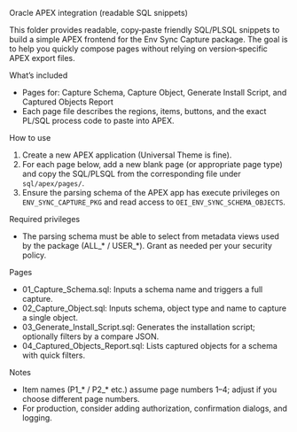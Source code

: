 Oracle APEX integration (readable SQL snippets)

This folder provides readable, copy‑paste friendly SQL/PLSQL snippets to build a simple APEX frontend for the Env Sync Capture package. The goal is to help you quickly compose pages without relying on version‑specific APEX export files.

What’s included
- Pages for: Capture Schema, Capture Object, Generate Install Script, and Captured Objects Report
- Each page file describes the regions, items, buttons, and the exact PL/SQL process code to paste into APEX.

How to use
1) Create a new APEX application (Universal Theme is fine).
2) For each page below, add a new blank page (or appropriate page type) and copy the SQL/PLSQL from the corresponding file under `sql/apex/pages/`.
3) Ensure the parsing schema of the APEX app has execute privileges on `ENV_SYNC_CAPTURE_PKG` and read access to `OEI_ENV_SYNC_SCHEMA_OBJECTS`.

Required privileges
- The parsing schema must be able to select from metadata views used by the package (ALL_* / USER_*). Grant as needed per your security policy.

Pages
- 01_Capture_Schema.sql: Inputs a schema name and triggers a full capture.
- 02_Capture_Object.sql: Inputs schema, object type and name to capture a single object.
- 03_Generate_Install_Script.sql: Generates the installation script; optionally filters by a compare JSON.
- 04_Captured_Objects_Report.sql: Lists captured objects for a schema with quick filters.

Notes
- Item names (P1_* / P2_* etc.) assume page numbers 1–4; adjust if you choose different page numbers.
- For production, consider adding authorization, confirmation dialogs, and logging.

